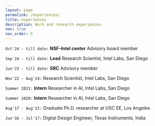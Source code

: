 ```yaml
---
layout: page
permalink: /experiences/
title: experiences
description: Work and research experiences.
nav: true
nav_order: 6
---
```


`Oct'24 - till date:` **NSF-Intel center** Advisory board member

`Sep'24 - till date:` **Lead** Research Scientist, Intel Labs, San Diego

`Jun'23 - till date:` **SRC** Advisory member

`Nov'22 - Aug'24:` Research Scientist, Intel Labs, San Diego

`Summer 2021:` **Intern** Researcher in AI, Intel Labs, San Diego 

`Summer 2020:` **Intern** Researcher in AI, Intel Labs, San Diego 

`Aug'17 - Aug'22:` Graduate Ph.D. researcher at USC EE, Los Angeles

`Jun'16 - Jul'17:` Digital Design Engineer, Texas Instruments, India
